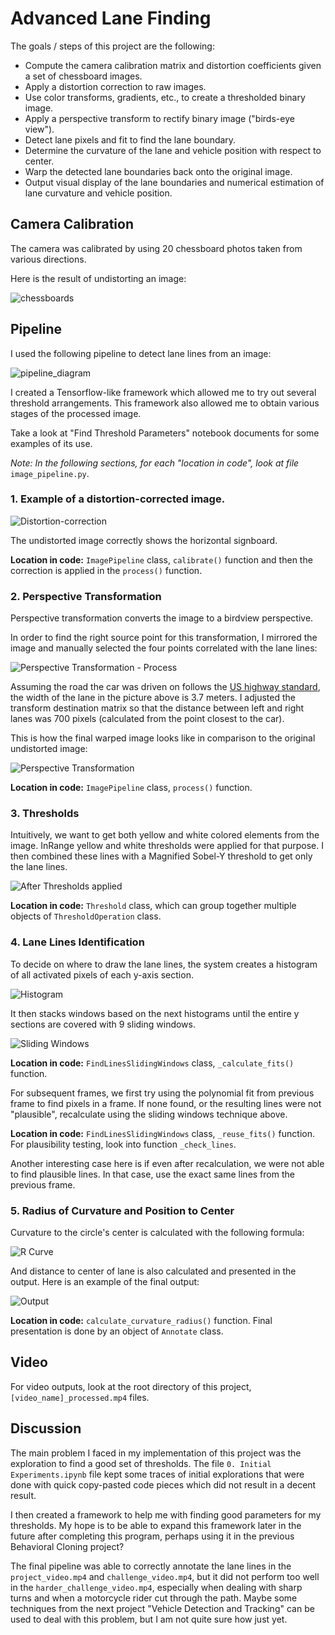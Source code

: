# Advanced Lane Finding

The goals / steps of this project are the following:

* Compute the camera calibration matrix and distortion coefficients given a set of chessboard images.
* Apply a distortion correction to raw images.
* Use color transforms, gradients, etc., to create a thresholded binary image.
* Apply a perspective transform to rectify binary image ("birds-eye view").
* Detect lane pixels and fit to find the lane boundary.
* Determine the curvature of the lane and vehicle position with respect to center.
* Warp the detected lane boundaries back onto the original image.
* Output visual display of the lane boundaries and numerical estimation of lane curvature and vehicle position.

[//]: # (Image References)
[chessboards]: ./doc_imgs/chessboards.png "Chessboards"
[pipeline_diagram]: ./doc_imgs/pipeline_diagram.PNG "Pipeline"
[undistort]: ./doc_imgs/undistort.png "Distortion-correction"
[warped_process]: ./doc_imgs/warped_process.png "Perspective Transformation - process"
[warped]: ./doc_imgs/warped.png "Perspective Transformation"
[thresholds]: ./doc_imgs/thresholds.png "After Thresholds applied"
[histogram]: ./doc_imgs/histogram.png "Histogram"
[sliding_windows]: ./doc_imgs/sliding_windows.png "Sliding Windows"
[rcurve]: ./doc_imgs/rcurve.png "R Curve"
[output]: ./doc_imgs/output.png "Output"


## Camera Calibration

The camera was calibrated by using 20 chessboard photos taken from various directions.

Here is the result of undistorting an image:

![chessboards][chessboards]

## Pipeline

I used the following pipeline to detect lane lines from an image:

![pipeline_diagram][pipeline_diagram]

I created a Tensorflow-like framework which allowed me to try out several threshold arrangements. This framework also allowed me to obtain various stages of the processed image.

Take a look at "Find Threshold Parameters" notebook documents for some examples of its use.

*Note: In the following sections, for each "location in code", look at file* `image_pipeline.py`.

### 1. Example of a distortion-corrected image.

![Distortion-correction][undistort]

The undistorted image correctly shows the horizontal signboard.

**Location in code:** `ImagePipeline` class, `calibrate()` function and then the correction is applied in the `process()` function.

### 2. Perspective Transformation

Perspective transformation converts the image to a birdview perspective.

In order to find the right source point for this transformation, I mirrored the image and manually selected the four points correlated with the lane lines:

![Perspective Transformation - Process][warped_process]

Assuming the road the car was driven on follows the [US highway standard](https://en.wikipedia.org/wiki/Lane#Lane_width), the width of the lane in the picture above is 3.7 meters. I adjusted the transform destination matrix so that the distance between left and right lanes was 700 pixels (calculated from the point closest to the car).

This is how the final warped image looks like in comparison to the original undistorted image:

![Perspective Transformation][warped]

**Location in code:** `ImagePipeline` class, `process()` function.

### 3. Thresholds

Intuitively, we want to get both yellow and white colored elements from the image. InRange yellow and white thresholds were applied for that purpose. I then combined these lines with a Magnified Sobel-Y threshold to get only the lane lines.

![After Thresholds applied][thresholds]

**Location in code:** `Threshold` class, which can group together multiple objects of `ThresholdOperation` class.

### 4. Lane Lines Identification

To decide on where to draw the lane lines, the system creates a histogram of all activated pixels of each y-axis section.

![Histogram][histogram]

It then stacks windows based on the next histograms until the entire y sections are covered with 9 sliding windows.

![Sliding Windows][sliding_windows]

**Location in code:** `FindLinesSlidingWindows` class, `_calculate_fits()` function.

For subsequent frames, we first try using the polynomial fit from previous frame to find pixels in a frame. If none found, or the resulting lines were not "plausible", recalculate using the sliding windows technique above.

**Location in code:** `FindLinesSlidingWindows` class, `_reuse_fits()` function. For plausibility testing, look into function `_check_lines`.

Another interesting case here is if even after recalculation, we were not able to find plausible lines. In that case, use the exact same lines from the previous frame.

### 5. Radius of Curvature and Position to Center

Curvature to the circle's center is calculated with the following formula:

![R Curve][rcurve]

And distance to center of lane is also calculated and presented in the output. Here is an example of the final output:

![Output][output]

**Location in code:** `calculate_curvature_radius()` function. Final presentation is done by an object of `Annotate` class.

## Video

For video outputs, look at the root directory of this project, `[video_name]_processed.mp4` files.

## Discussion

The main problem I faced in my implementation of this project was the exploration to find a good set of thresholds. The file `0. Initial Experiments.ipynb` file kept some traces of initial explorations that were done with quick copy-pasted code pieces which did not result in a decent result.

I then created a framework to help me with finding good parameters for my thresholds. My hope is to be able to expand this framework later in the future after completing this program, perhaps using it in the previous Behavioral Cloning project?

The final pipeline was able to correctly annotate the lane lines in the `project_video.mp4` and `challenge_video.mp4`, but it did not perform too well in the `harder_challenge_video.mp4`, especially when dealing with sharp turns and when a motorcycle rider cut through the path. Maybe some techniques from the next project "Vehicle Detection and Tracking" can be used to deal with this problem, but I am not quite sure how just yet.